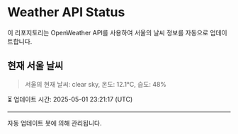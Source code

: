 
# Weather API Status

이 리포지토리는 OpenWeather API를 사용하여 서울의 날씨 정보를 자동으로 업데이트합니다.

## 현재 서울 날씨
> 서울의 현재 날씨: clear sky, 온도: 12.1°C, 습도: 48%

⏳ 업데이트 시간: 2025-05-01 23:21:17 (UTC)

---
자동 업데이트 봇에 의해 관리됩니다.
